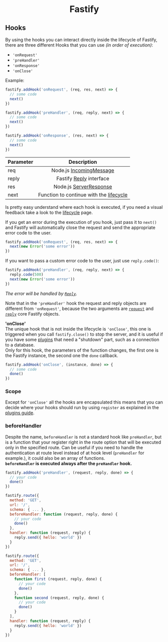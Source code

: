 <h1 align="center">Fastify</h1>

## Hooks

By using the hooks you can interact directly inside the lifecycle of Fastify, there are three different Hooks that you can use *(in order of execution)*:
- `'onRequest'`
- `'preHandler'`
- `'onResponse'`
- `'onClose'`

Example:
```js
fastify.addHook('onRequest', (req, res, next) => {
  // some code
  next()
})

fastify.addHook('preHandler', (req, reply, next) => {
  // some code
  next()
})

fastify.addHook('onResponse', (res, next) => {
  // some code
  next()
})
```

| Parameter   |  Description  |
|-------------|:-------------:|
| req |  Node.js [IncomingMessage](https://nodejs.org/api/http.html#http_class_http_incomingmessage) |
| reply | Fastify [Reply](https://github.com/fastify/fastify/blob/master/docs/Reply.md) interface |
| res | Node.js [ServerResponse](https://nodejs.org/api/http.html#http_class_http_serverresponse) |
| next | Function to continue with the [lifecycle](https://github.com/fastify/fastify/blob/master/docs/Lifecycle.md) |

Is pretty easy understand where each hook is executed, if you need a visual feedback take a look to the [lifecycle](https://github.com/fastify/fastify/blob/master/docs/Lifecycle.md) page.

If you get an error during the execution of you hook, just pass it to `next()` and Fastify will automatically close the request and send the appropriate error code to the user.

```js
fastify.addHook('onRequest', (req, res, next) => {
  next(new Error('some error'))
})
```

If you want to pass a custom error code to the user, just use `reply.code()`:
```js
fastify.addHook('preHandler', (req, reply, next) => {
  reply.code(500)
  next(new Error('some error'))
})
```

*The error will be handled by [`Reply`](https://github.com/fastify/fastify/blob/master/docs/Reply.md#errors).*

Note that in the `'preHandler'` hook the request and reply objects are different from `'onRequest'`, because the two arguments are [`request`](https://github.com/fastify/fastify/blob/master/docs/Request.md) and [`reply`](https://github.com/fastify/fastify/blob/master/docs/Reply.md) core Fastify objects.

<a name="on-close"></a>
**'onClose'**  
The unique hook that is not inside the lifecycle is `'onClose'`, this one is triggered when you call `fastify.close()` to stop the server, and it is useful if you have some [plugins](https://github.com/fastify/fastify/blob/master/docs/Plugins.md) that need a "shutdown" part, such as a connection to a database.  
Only for this hook, the parameters of the function changes, the first one is the Fastify instance, the second one the `done` callback.
```js
fastify.addHook('onClose', (instance, done) => {
  // some code
  done()
})
```
<a name="scope"></a>
### Scope
Except for `'onClose'` all the hooks are encapsulated this means that you can decide where your hooks should run by using `register` as explained in the [plugins guide](https://github.com/fastify/fastify/blob/master/docs/Plugins-Guide.md).

<a name="before-handler"></a>
### beforeHandler
Despite the name, `beforeHandler` is not a standard hook like `preHandler`, but is a function that your register right in the route option that will be executed only in the specified route. Can be useful if you need to handle the authentication at route level instead of at hook level (`preHandler` for example.), it could also be an array of functions.  
**`beforeHandler` is executed always after the `preHandler` hook.**

```js
fastify.addHook('preHandler', (request, reply, done) => {
  // your code
  done()
})

fastify.route({
  method: 'GET',
  url: '/',
  schema: { ... },
  beforeHandler: function (request, reply, done) {
    // your code
    done()
  },
  handler: function (request, reply) {
    reply.send({ hello: 'world' })
  }
})

fastify.route({
  method: 'GET',
  url: '/',
  schema: { ... },
  beforeHandler: [
    function first (request, reply, done) {
      // your code
      done()
    },
    function second (request, reply, done) {
      // your code
      done()
    }
  ],
  handler: function (request, reply) {
    reply.send({ hello: 'world' })
  }
})
```
